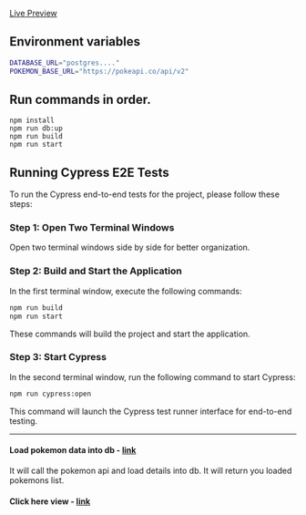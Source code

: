[Live Preview](https://pokemon-phi-swart.vercel.app/)

## Environment variables
```bash
DATABASE_URL="postgres...."
POKEMON_BASE_URL="https://pokeapi.co/api/v2"
```

## Run commands in order.
```
npm install
npm run db:up
npm run build
npm run start
```
## Running Cypress E2E Tests

To run the Cypress end-to-end tests for the project, please follow these steps:

### Step 1: Open Two Terminal Windows

Open two terminal windows side by side for better organization.

### Step 2: Build and Start the Application

In the first terminal window, execute the following commands:
```bash
npm run build
npm run start
```
These commands will build the project and start the application.

### Step 3: Start Cypress

In the second terminal window, run the following command to start Cypress:
```bash
npm run cypress:open
```
This command will launch the Cypress test runner interface for end-to-end testing.

---

#### Load pokemon data into db - [link](http://localhost:3000/api/pokemon)
  It will call the pokemon api and load details into db. It will return you loaded pokemons list. 
  
#### Click here view - [link](http://localhost:3000)
